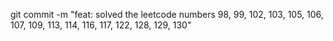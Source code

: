 git commit -m "feat: solved the leetcode numbers 98, 99, 102, 103, 105, 106, 107, 109, 113, 114, 116, 117, 122, 128, 129, 130"
